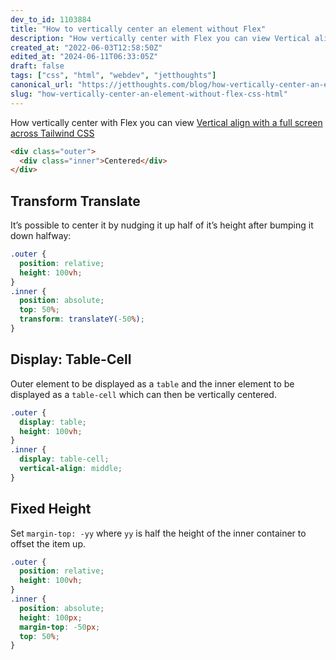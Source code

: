 ```yaml
---
dev_to_id: 1103884
title: "How to vertically center an element without Flex"
description: "How vertically center with Flex you can view Vertical align with a full screen across Tailwind..."
created_at: "2022-06-03T12:58:50Z"
edited_at: "2024-06-11T06:33:05Z"
draft: false
tags: ["css", "html", "webdev", "jetthoughts"]
canonical_url: "https://jetthoughts.com/blog/how-vertically-center-an-element-without-flex-css-html/"
slug: "how-vertically-center-an-element-without-flex-css-html"
---
```

How vertically center with Flex you can view [Vertical align with a full screen across Tailwind CSS](https://jtway.co/vertical-align-with-a-full-screen-across-tailwind-css-5c6ad91c3e4f)
```html
<div class="outer">
  <div class="inner">Centered</div>
</div>
```

## Transform Translate
It’s possible to center it by nudging it up half of it’s height after bumping it down halfway:

```css
.outer {
  position: relative;
  height: 100vh;
}
.inner {
  position: absolute;
  top: 50%;
  transform: translateY(-50%);
}
```

## Display: Table-Cell
Outer element to be displayed as a `table` and the inner element to be displayed as a `table-cell` which can then be vertically centered.

```css
.outer {
  display: table;
  height: 100vh;
}
.inner {
  display: table-cell;
  vertical-align: middle;
}
```

## Fixed Height
Set `margin-top: -yy` where `yy` is half the height of the inner container to offset the item up.
```css
.outer {
  position: relative;
  height: 100vh;
}
.inner {
  position: absolute;
  height: 100px;
  margin-top: -50px;
  top: 50%;
}
```